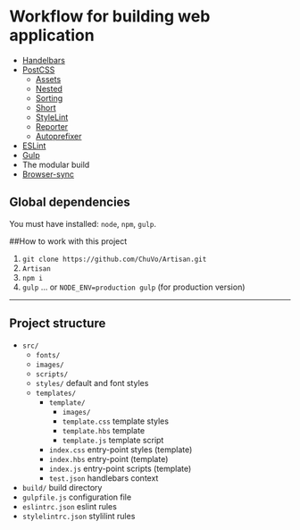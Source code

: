 # Workflow for building web application

* [Handelbars](http://handlebarsjs.com/) 
* [PostCSS](https://github.com/postcss/postcss)
    * [Assets](https://github.com/assetsjs/postcss-assets)
    * [Nested](https://github.com/postcss/postcss-nested)
    * [Sorting](https://github.com/hudochenkov/postcss-sorting)
    * [Short](https://github.com/jonathantneal/postcss-short)
    * [StyleLint](https://www.npmjs.com/package/stylelint)
    * [Reporter](https://github.com/postcss/postcss-reporter)
    * [Autoprefixer](https://github.com/postcss/autoprefixer)
* [ESLint](http://eslint.org/)
* [Gulp](http://gulpjs.com/)
* The modular build
* [Browser-sync](https://www.browsersync.io/)

## Global dependencies
You must have installed: `node`, `npm`, `gulp`.

##How to work with this project

1. `git clone https://github.com/ChuVo/Artisan.git`
2. `Artisan`
3. `npm i`
4. `gulp` 
... or
`NODE_ENV=production gulp`
(for production version)

---

## Project structure

* `src/` 
    - `fonts/`
    - `images/` 
    - `scripts/`
    - `styles/` default and font styles
    - `templates/`
      - `template/`
        - `images/` 
        - `template.css` template styles
        - `template.hbs` template
        - `template.js` template script
      - `index.css` entry-point styles (template)
      - `index.hbs` entry-point (template)
      - `index.js` entry-point scripts (template)
      - `test.json` handlebars context
* `build/` build directory 
* `gulpfile.js` configuration file 
* `eslintrc.json` eslint rules
* `stylelintrc.json` stylilint rules
